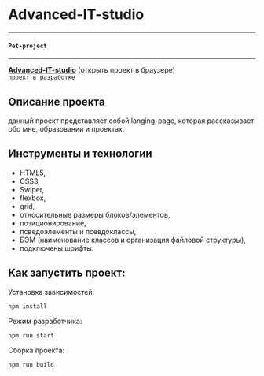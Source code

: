 # Advanced-IT-studio
-----

#### `Pet-project`

-----
[**Advanced-IT-studio**](https://marvin811.github.io/Advanced-IT-studio/) (открыть проект в браузере)  
`проект в разработке`

## Описание проекта
данный проект представляет собой langing-page, которая рассказывает обо мне, образовании и проектах.

## Инструменты и технологии
* HTML5,
* CSS3,
* Swiper,
* flexbox,
* grid,
* относительные размеры блоков/элементов,
* позиционирование,
* псведоэлементы и псевдоклассы,
* БЭМ (наименование классов и организация файловой структуры),
* подключены шрифты.




## Как запустить проект:

Установка зависимостей:
```
npm install
```
Режим разработчика:
```
npm run start
```
Сборка проекта:
```
npm run build
```